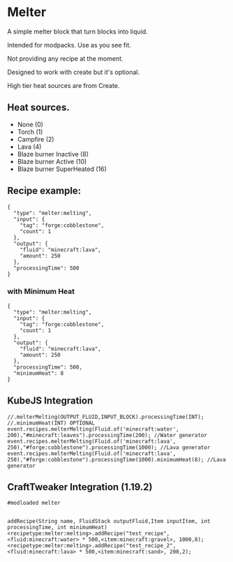 # Melter

A simple melter block that turn blocks into liquid.

Intended for modpacks. Use as you see fit.

Not providing any recipe at the moment.

Designed to work with create but it's optional.

High tier heat sources are from Create.

## Heat sources.
- None (0)
- Torch (1)
- Campfire (2)
- Lava (4)
- Blaze burner Inactive (8)
- Blaze burner Active (10)
- Blaze burner SuperHeated (16)

## Recipe example:
```
{
  "type": "melter:melting",
  "input": {
    "tag": "forge:cobblestone",
    "count": 1
  },
  "output": {
    "fluid": "minecraft:lava",
    "amount": 250
  },
  "processingTime": 500
}
```

### with Minimum Heat
```
{
  "type": "melter:melting",
  "input": {
    "tag": "forge:cobblestone",
    "count": 1
  },
  "output": {
    "fluid": "minecraft:lava",
    "amount": 250
  },
  "processingTime": 500,
  "minimumHeat": 8
}
```

## KubeJS Integration
```
//.melterMelting(OUTPUT_FLUID,INPUT_BLOCK).processingTime(INT);
//.minimumHeat(INT) OPTIONAL
event.recipes.melterMelting(Fluid.of('minecraft:water', 200),"#minecraft:leaves").processingTime(200); //Water generator
event.recipes.melterMelting(Fluid.of('minecraft:lava', 250),"#forge:cobblestone").processingTime(1000); //Lava generator
event.recipes.melterMelting(Fluid.of('minecraft:lava', 250),"#forge:cobblestone").processingTime(1000).minimumHeat(8); //Lava generator
```

## CraftTweaker Integration (1.19.2)
```
#modloaded melter


addRecipe(String name, FluidStack outputFluid,Item inputItem, int processingTime, int minimumHeat)
<recipetype:melter:melting>.addRecipe("test_recipe",<fluid:minecraft:water> * 500,<item:minecraft:gravel>, 1000,8);
<recipetype:melter:melting>.addRecipe("test_recipe_2",<fluid:minecraft:lava> * 500,<item:minecraft:sand>, 200,2);

```